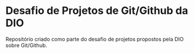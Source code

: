 # Desafio de Projetos de Git/Github da DIO
Repositório criado como parte do desafio de projetos propostos pela DIO sobre Git/Github.
